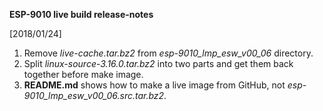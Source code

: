 
**ESP-9010 live build release-notes**

[2018/01/24]

1. Remove *live-cache.tar.bz2* from *esp-9010_lmp_esw_v00_06* directory.
2. Split *linux-source-3.16.0.tar.bz2* into two parts and get them back together before make image.
3. **README.md** shows how to make a live image from GitHub, not *esp-9010_lmp_esw_v00_06.src.tar.bz2*.
